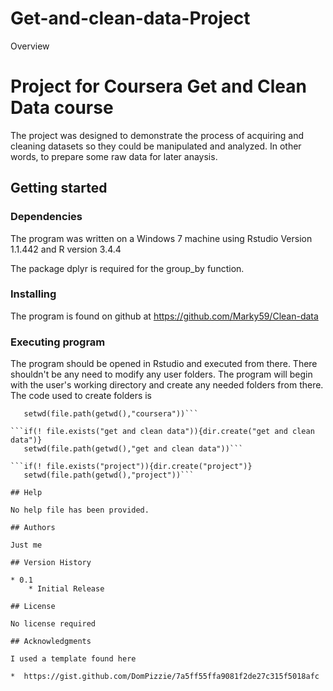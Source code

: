 # Get-and-clean-data-Project

Overview

# Project for Coursera Get and Clean Data course
The project was designed to demonstrate the process of 
acquiring and cleaning datasets so they could be manipulated
and analyzed.  In other words, to prepare some raw data for
later anaysis.

## Getting started

### Dependencies

The program was written on a Windows 7 machine using Rstudio Version 1.1.442
and R version 3.4.4

The package dplyr is required for the group_by function.

### Installing

The program is found on github at
https://github.com/Marky59/Clean-data

### Executing program

The program should be opened in Rstudio and executed from there.
There shouldn't be any need to modify any user folders.
The program will begin with the user's working directory and 
create any needed folders from there.  The code used to create
folders is

```if(! file.exists("coursera")){dir.create("coursera")}
   setwd(file.path(getwd(),"coursera"))```

```if(! file.exists("get and clean data")){dir.create("get and clean data")}
   setwd(file.path(getwd(),"get and clean data"))```

```if(! file.exists("project")){dir.create("project")}
   setwd(file.path(getwd(),"project"))```

## Help

No help file has been provided.

## Authors

Just me

## Version History

* 0.1
    * Initial Release

## License

No license required

## Acknowledgments

I used a template found here

*  https://gist.github.com/DomPizzie/7a5ff55ffa9081f2de27c315f5018afc
